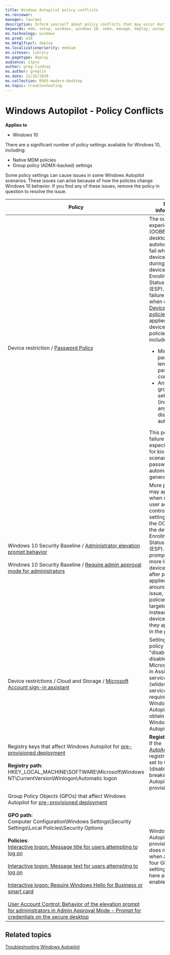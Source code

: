 ```yaml
---
title: Windows Autopilot policy conflicts
ms.reviewer: 
manager: laurawi
description: Inform yourself about policy conflicts that may occur during Windows Autopilot deployment.
keywords: mdm, setup, windows, windows 10, oobe, manage, deploy, autopilot, ztd, zero-touch, partner, msfb, intune
ms.technology: windows
ms.prod: w10
ms.mktglfcycl: deploy
ms.localizationpriority: medium
ms.sitesec: library
ms.pagetype: deploy
audience: itpro
author: greg-lindsay
ms.author: greglin
ms.date: 12/16/2020
ms.collection: M365-modern-desktop
ms.topic: troubleshooting
---
```



# Windows Autopilot - Policy Conflicts

**Applies to**

- Windows 10

There are a significant number of policy settings available for Windows 10, including:
- Native MDM policies
- Group policy (ADMX-backed) settings

Some policy settings can cause issues in some Windows Autopilot scenarios. These issues can arise because of how the policies change Windows 10 behavior. If you find any of these issues, remove the policy in question to resolve the issue.

| Policy | More information |
|-------|---------------|
|Device restriction / <a href="/windows/client-management/mdm/devicelock-csp">Password Policy</a> | The out-of-box experience (OOBE) or user desktop autologon can fail when a device reboots during the device Enrollment Status Page (ESP). This failure can occur when certain <a href="/windows/client-management/mdm/policy-csp-devicelock">DeviceLock policies</a> are applied to a device. Such policies can include:<ul><li>Minimum password length and password complexity</li><li>Any similar group policy settings (including any that disable autologon)</li></ul>This possible failure is especially true for kiosk scenarios where passwords are automatically generated. |
| Windows 10 Security Baseline / <a href="/windows/client-management/mdm/policy-csp-localpoliciessecurityoptions">Administrator elevation prompt behavior</a><br><br>Windows 10 Security Baseline / <a href="/windows/client-management/mdm/policy-csp-localpoliciessecurityoptions">Require admin approval mode for administrators</a> | More prompts may appear when modifying user account control (UAC) settings during the OOBE using the device Enrollment Status Page (ESP). Increased prompts are more likely if the device reboots after policies are applied. To work around this issue, the policies can be targeted to users instead of devices so that they apply later in the process. |
| Device restrictions / Cloud and Storage / <a href="/mem/intune/configuration/device-restrictions-windows-10#cloud-and-storage">Microsoft Account sign-in assistant</a> | Setting this policy to "disabled" will disable the Microsoft Sign-in Assistant service (wlidsvc). This service is required by Windows Autopilot to obtain the Windows Autopilot profile. |
| Registry keys that affect Windows Autopilot for <a href="pre-provision.md">pre-provisioned deployment</a><br><br><b>Registry path</b>:<br>HKEY_LOCAL_MACHINE\SOFTWARE\Microsoft\Windows NT\CurrentVersion\Winlogon\Automatic logon | <b>Registry key</b>:<br>If the <a href="https://support.microsoft.com/help/324737/how-to-turn-on-automatic-logon-in-windows">AutoAdminLogon</a> registry key is set to 0 (disabled), this breaks Windows Autopilot pre-provisioning. |
| Group Policy Objects (GPOs) that affect Windows Autopilot for <a href="pre-provision.md">pre-provisioned deployment</a><br><br><b>GPO path</b>: <br>Computer Configuration\Windows Settings\Security Settings\Local Policies\Security Options<br><br><b>Policies</b>:<br><a href="/windows/security/threat-protection/security-policy-settings/interactive-logon-message-title-for-users-attempting-to-log-on">Interactive logon: Message title for users attempting to log on</a><br><br><a href="/windows/security/threat-protection/security-policy-settings/interactive-logon-message-text-for-users-attempting-to-log-on">Interactive logon: Message text for users attempting to log on</a><br><br><a href="/windows/security/threat-protection/security-policy-settings/interactive-logon-require-smart-card">Interactive logon: Require Windows Hello for Business or smart card</a><br><br><a href="/windows/security/threat-protection/security-policy-settings/user-account-control-behavior-of-the-elevation-prompt-for-administrators-in-admin-approval-mode">User Account Control: Behavior of the elevation prompt for administrators in Admin Approval Mode - Prompt for credentials on the secure desktop</a> | Windows Autopilot pre-provisioning does not work when any of the four GPO policy settings listed here are enabled. |

## Related topics

[Troubleshooting Windows Autopilot](troubleshooting.md)
